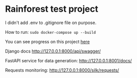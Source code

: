 # Rainforest test project

I didn't add .env to .gitignore file on purpose.

How to run: 
```sudo docker-compose up --build```

You can see progress on this project <a href="https://github.com/Jimiliani/rainforest/projects/1">here</a>

Django docs http://127.0.0.1:8000/api/swagger/

FastAPI service for data generation: http://127.0.0.1:8001/docs/

Requests monitoring: http://127.0.0.1:8000/silk/requests/
